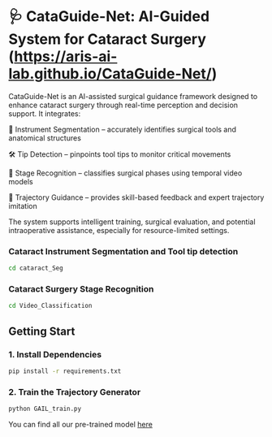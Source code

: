 # 🩺 CataGuide-Net: AI-Guided System for Cataract Surgery (https://aris-ai-lab.github.io/CataGuide-Net/)
CataGuide-Net is an AI-assisted surgical guidance framework designed to enhance cataract surgery through real-time perception and decision support. It integrates:

🎯 Instrument Segmentation – accurately identifies surgical tools and anatomical structures

🛠 Tip Detection – pinpoints tool tips to monitor critical movements

🔄 Stage Recognition – classifies surgical phases using temporal video models

🤖 Trajectory Guidance – provides skill-based feedback and expert trajectory imitation

The system supports intelligent training, surgical evaluation, and potential intraoperative assistance, especially for resource-limited settings.
### Cataract Instrument Segmentation and Tool tip detection

```bash
cd cataract_Seg
```

### Cataract Surgery Stage Recognition
```bash
cd Video_Classification
```

## Getting Start

### 1. Install Dependencies
```bash
pip install -r requirements.txt
```

### 2. Train the Trajectory Generator
```bash
python GAIL_train.py
```

You can find all our pre-trained model [here](https://drive.google.com/drive/folders/1XWkPpOvfDpVvim4MM7nbUQyge_vu9xJL)

